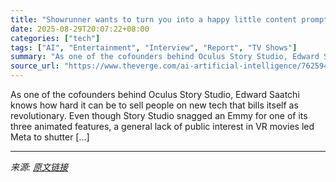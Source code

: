 ```yaml
---
title: "Showrunner wants to turn you into a happy little content prompter for the &#8216;Netflix of AI&#8217;"
date: 2025-08-29T20:07:22+08:00
categories: ["tech"]
tags: ["AI", "Entertainment", "Interview", "Report", "TV Shows"]
summary: "As one of the cofounders behind Oculus Story Studio, Edward Saatchi knows how hard it can be to sell people on new tech that bills itself as revolutionary. Even though Story Studio snagged an Emmy for"
source_url: "https://www.theverge.com/ai-artificial-intelligence/762594/fable-showrunner-edwatch-saatchi-interview"
---
```


As one of the cofounders behind Oculus Story Studio, Edward Saatchi knows how hard it can be to sell people on new tech that bills itself as revolutionary. Even though Story Studio snagged an Emmy for one of its three animated features, a general lack of public interest in VR movies led Meta to shutter [&#8230;]

---

*来源: [原文链接](https://www.theverge.com/ai-artificial-intelligence/762594/fable-showrunner-edwatch-saatchi-interview)*
